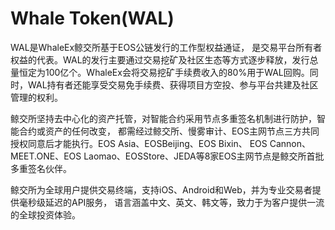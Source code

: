 # Whale Token(WAL)

WAL是WhaleEx鲸交所基于EOS公链发行的工作型权益通证， 是交易平台所有者权益的代表。WAL的发行主要通过交易挖矿及社区生态等方式逐步释放，发行总量恒定为100亿个。WhaleEx会将交易挖矿手续费收入的80%用于WAL回购。同时，WAL持有者还能享受交易免手续费、获得项目方空投、参与平台共建及社区管理的权利。

鲸交所坚持去中心化的资产托管，对智能合约采用节点多重签名机制进行防护，智能合约或资产的任何改变，
都需经过鲸交所、慢雾审计、EOS主网节点三方共同授权同意后才能执行。EOS Asia、EOSBeijing、EOS Bixin、
EOS Cannon、MEET.ONE、EOS Laomao、EOSStore、JEDA等8家EOS主网节点是鲸交所首批多重签名伙伴。

鲸交所为全球用户提供交易终端，支持iOS、Android和Web，并为专业交易者提供毫秒级延迟的API服务，
语言涵盖中文、英文、韩文等，致力于为客户提供一流的全球投资体验。

